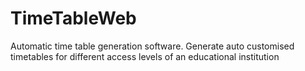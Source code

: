 # TimeTableWeb
Automatic time table generation software. Generate auto customised timetables for different access levels of an educational institution
